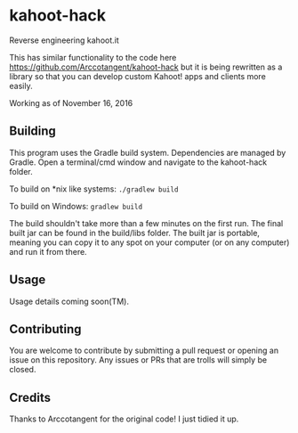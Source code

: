 # kahoot-hack

Reverse engineering kahoot.it

This has similar functionality to the code here https://github.com/Arccotangent/kahoot-hack but it is being rewritten as a library so that you can develop custom Kahoot! apps and clients more easily.

Working as of November 16, 2016

## Building

This program uses the Gradle build system. Dependencies are managed by Gradle. Open a terminal/cmd window and navigate to the kahoot-hack folder.

To build on \*nix like systems: `./gradlew build`

To build on Windows: `gradlew build`

The build shouldn't take more than a few minutes on the first run. The final built jar can be found in the build/libs folder. The built jar is portable, meaning you can copy it to any spot on your computer (or on any computer) and run it from there.

## Usage

Usage details coming soon(TM).

## Contributing

You are welcome to contribute by submitting a pull request or opening an issue on this repository. Any issues or PRs that are trolls will simply be closed.

## Credits

Thanks to Arccotangent for the original code! I just tidied it up.
